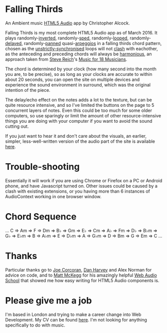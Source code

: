 # Falling Thirds

An Ambient music [HTML5 Audio](https://en.wikipedia.org/wiki/HTML5_Audio) app by Christopher Alcock.

Falling Thirds is my most complete HTML5 Audio app as of March 2016.  It plays randomly-[inverted](https://en.wikipedia.org/wiki/Inversion_(music)#Chords), randomly-[sped](https://en.wikipedia.org/wiki/Tempo), randomly-[looped](https://en.wikipedia.org/wiki/Loop_(music)), randomly-[delayed](https://en.wikipedia.org/wiki/Delay_(audio_effect)), randomly-[panned](https://en.wikipedia.org/wiki/Panning_(audio)) quasi-[arpeggios](https://en.wikipedia.org/wiki/Arpeggio) in a falling thirds chord pattern, chosen as the [unstrictly-synchronised](https://en.wikipedia.org/wiki/Phase_music) loops will not [clash](https://en.wikipedia.org/wiki/Consonance_and_dissonance#Dissonance) with eachother, as the anteceding and preceding chords will always be [harmonious](https://en.wikipedia.org/wiki/Consonance_and_dissonance#Consonance), an approach taken from [Steve Reich](https://en.wikipedia.org/wiki/Steve_Reich)'s [Music for 18 Musicians](https://en.wikipedia.org/wiki/Music_for_18_Musicians).

The chord is determined by your clock (how many second into the month you are, to be precise), so as long as your clocks are accurate to within about 20 seconds, you can open the site on multiple devices and experience the sound environment in surround, which was the original intention of the piece.

The delay/echo effect on the notes adds a lot to the texture, but can be quite resource intensive, and so I've limited the buttons on the page to 5 concurrent layers of notes.  Even this could be too much for some older computers, so use sparingly or limit the amount of other resource-intensive things you are doing with your computer if you want to avoid the sound cutting out.

If you just want to hear it and don't care about the visuals, an earlier, simpler, less-well-written version of the audio part of the site is available [here](http://variousmusicappsofchris.herokuapp.com/sym2).


# Trouble-shooting

Essentially it will work if you are using Chrome or Firefox on a PC or Android phone, and have Javascript turned on.
Other issues could be caused by a clash with existing extensions, or you having more than 6 instances of AudioContext working in one browser window.

# Chord Sequence

... C => Am => F => Dm => B♭ => Gm => E♭ => Cm => A♭ => Fm => D♭ => B♭m => G♭ => E♭m => B => A♭m => E => D♭m => A => G♭m => D => Bm => G => Em => C ...

# Thanks

Particular thanks go to [Joe Corcoran](https://corcoran.io/), [Dan Harvey](http://internetisverymuchmybusiness.com/) and Alex Norman for advice on code, and to [Matt McKegg](https://github.com/mmckegg) for his amazingly helpful [Web Audio School](http://mmckegg.github.io/web-audio-school/) that showed me how easy writing for HTML5 Audio components is.

# Please give me a job

I'm based in London and trying to make a career change into Web Development. My CV can be found [here](http://github.com/christopheralcock/cv). I'm not looking for anything specifically to do with music.
